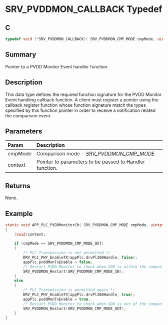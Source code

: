# SRV_PVDDMON_CALLBACK Typedef

## C

```c
typedef void (*SRV_PVDDMON_CALLBACK)( SRV_PVDDMON_CMP_MODE cmpMode, uintptr_t context );
```

## Summary

Pointer to a PVDD Monitor Event handler function.

## Description

This data type defines the required function signature for the PVDD Monitor Event handling callback function. A client must register a pointer using the callback register function whose function signature match the types specified by this function pointer in order to receive a notification related the comparison event.

## Parameters

| Param | Description |
|:----- |:----------- |
| cmpMode | Comparison mode - [*SRV_PVDDMON_CMP_MODE*](GUID-FBA5ADF9-861F-4690-AAE9-9188BCD3A6AE.html) |
| context | Pointer to parameters to be passed to Handler function. |

## Returns

None.

## Example

```c
static void APP_PLC_PVDDMonitorCb( SRV_PVDDMON_CMP_MODE cmpMode, uintptr_t context )
{
    (void)context;
    
    if (cmpMode == SRV_PVDDMON_CMP_MODE_OUT)
    {
        /* PLC Transmission is not permitted */
        DRV_PLC_PHY_EnableTX(appPlc.drvPl360Handle, false);
        appPlc.pvddMonTxEnable = false;
        /* Restart PVDD Monitor to check when VDD is within the comparison window */
        SRV_PVDDMON_Restart(SRV_PVDDMON_CMP_MODE_IN);
    }
    else
    {
        /* PLC Transmission is permitted again */
        DRV_PLC_PHY_EnableTX(appPlc.drvPl360Handle, true);
        appPlc.pvddMonTxEnable = true;
        /* Restart PVDD Monitor to check when VDD is out of the comparison window */
        SRV_PVDDMON_Restart(SRV_PVDDMON_CMP_MODE_OUT);
    }
}
```
